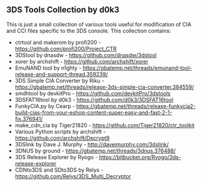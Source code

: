 **3DS Tools Collection by d0k3**
----------------------------

This is just a small collection of various tools useful for modification of CIA and CCI files specific to the 3DS console. This collection contains:
* ctrtool and makerom by profi200 - https://github.com/profi200/Project_CTR
* 3DStool by dnasdw - https://github.com/dnasdw/3dstool
* xorer by archshift - https://github.com/archshift/xorer
* EmuNAND tool by n1ghty - https://gbatemp.net/threads/emunand-tool-release-and-support-thread.359239/
* 3DS Simple CIA Converter by Riku - https://gbatemp.net/threads/release-3ds-simple-cia-converter.384559/
* smdhtool by devkitPro - https://github.com/devkitPro/3dstools
* 3DSFAT16tool by d0k3 - https://github.com/d0k3/3DSFAT16tool
* FunkyCIA.py by Cearp - https://gbatemp.net/threads/release-funkycia2-build-cias-from-your-eshop-content-super-easy-and-fast-2-1-fix.376941/
* make_cdn_cia by Tiger21820 - https://github.com/Tiger21820/ctr_toolkit
* Various Python scripts by archshift - https://github.com/archshift/Decrypt9
* 3DSlink by Dave J. Murphy - http://davejmurphy.com/3dslink/
* 3DNUS by ground - https://gbatemp.net/threads/3dnus.376488/
* 3DS Release Explorer by Ryogo - https://bitbucket.org/Ryogo/3ds-release-explorer
* CDNto3DS and SDto3DS by Relys - https://github.com/Relys/3DS_Multi_Decryptor
